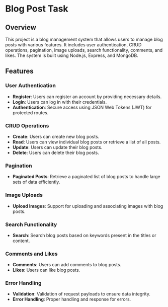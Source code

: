 # Blog Post Task

## Overview

This project is a blog management system that allows users to manage blog posts with various features. It includes user authentication, CRUD operations, pagination, image uploads, search functionality, comments, and likes. The system is built using Node.js, Express, and MongoDB.

## Features

### User Authentication

- **Register**: Users can register an account by providing necessary details.
- **Login**: Users can log in with their credentials.
- **Authentication**: Secure access using JSON Web Tokens (JWT) for protected routes.

### CRUD Operations

- **Create**: Users can create new blog posts.
- **Read**: Users can view individual blog posts or retrieve a list of all posts.
- **Update**: Users can update their blog posts.
- **Delete**: Users can delete their blog posts.

### Pagination

- **Paginated Posts**: Retrieve a paginated list of blog posts to handle large sets of data efficiently.

### Image Uploads

- **Upload Images**: Support for uploading and associating images with blog posts.

### Search Functionality

- **Search**: Search blog posts based on keywords present in the titles or content.

### Comments and Likes

- **Comments**: Users can add comments to blog posts.
- **Likes**: Users can like blog posts.

### Error Handling

- **Validation**: Validation of request payloads to ensure data integrity.
- **Error Handling**: Proper handling and response for errors.